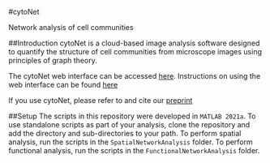#cytoNet

Network analysis of cell communities

##Introduction
cytoNet is a cloud-based image analysis software designed to quantify the structure of cell communities from microscope images using principles of graph theory.

The cytoNet web interface can be accessed [here](https://www.qutublab.org/cytonet). Instructions on using the web interface can be found [here](http://sample-env-1.myiusswm4v.us-west-2.elasticbeanstalk.com/UserGuide.pdf)

If you use cytoNet, please refer to and cite our [preprint](https://doi.org/10.1101/180273)

##Setup
The scripts in this repository were developed in `MATLAB 2021a`. To use standalone scripts as part of your analysis, clone the repository and add the directory and sub-directories to your path. To perform spatial analysis, run the scripts in the `SpatialNetworkAnalysis` folder. To perform functional analysis, run the scripts in the `FunctionalNetworkAnalysis` folder.